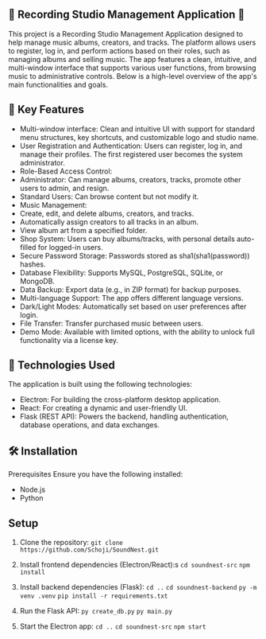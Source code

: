 ## 🎵 Recording Studio Management Application 🎵

This project is a Recording Studio Management Application designed to help manage music albums, creators, and tracks. The platform allows users to register, log in, and perform actions based on their roles, such as managing albums and selling music. The app features a clean, intuitive, and multi-window interface that supports various user functions, from browsing music to administrative controls. Below is a high-level overview of the app's main functionalities and goals.

## 🔑 Key Features
* Multi-window interface: Clean and intuitive UI with support for standard menu structures, key shortcuts, and customizable logo and studio name.
* User Registration and Authentication: Users can register, log in, and manage their profiles. The first registered user becomes the system administrator.
* Role-Based Access Control:
* Administrator: Can manage albums, creators, tracks, promote other users to admin, and resign.
* Standard Users: Can browse content but not modify it.
* Music Management:
* Create, edit, and delete albums, creators, and tracks.
* Automatically assign creators to all tracks in an album.
* View album art from a specified folder.
* Shop System: Users can buy albums/tracks, with personal details auto-filled for logged-in users.
* Secure Password Storage: Passwords stored as sha1(sha1(password)) hashes.
* Database Flexibility: Supports MySQL, PostgreSQL, SQLite, or MongoDB.
* Data Backup: Export data (e.g., in ZIP format) for backup purposes.
* Multi-language Support: The app offers different language versions.
* Dark/Light Modes: Automatically set based on user preferences after login.
* File Transfer: Transfer purchased music between users.
* Demo Mode: Available with limited options, with the ability to unlock full functionality via a license key.

## 🚀 Technologies Used
The application is built using the following technologies:

* Electron: For building the cross-platform desktop application.
* React: For creating a dynamic and user-friendly UI.
* Flask (REST API): Powers the backend, handling authentication, database operations, and data exchanges.

## 🛠️ Installation
Prerequisites
Ensure you have the following installed:

* Node.js
* Python

## Setup
1. Clone the repository:
`git clone https://github.com/Schoji/SoundNest.git`

2. Install frontend dependencies (Electron/React):s
`cd soundnest-src`
`npm install`

3. Install backend dependencies (Flask):
`cd ..`
`cd soundnest-backend`
`py -m venv .venv`
`pip install -r requirements.txt`

4. Run the Flask API:
`py create_db.py`
`py main.py`

5. Start the Electron app:
`cd ..`
`cd soundnest-src`
`npm start`
